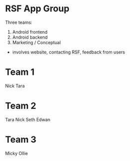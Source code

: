 RSF App Group
=============

Three teams:

1) Android frontend
2) Android backend
3) Marketing / Conceptual
- involves website, contacting RSF, feedback from users

Team 1
======
Nick
Tara


Team 2
======
Tara
Nick
Seth
Edwan


Team 3
======
Micky
Ollie